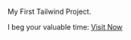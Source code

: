 My First Tailwind Project.

I beg your valuable time: [Visit Now](https://atikhasan16.github.io/tea-house/)
